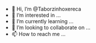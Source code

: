 - 👋 Hi, I’m @Taborzinhoxereca
- 👀 I’m interested in ...
- 🌱 I’m currently learning ...
- 💞️ I’m looking to collaborate on ...
- 📫 How to reach me ...

<!---
Taborzinhoxereca/Taborzinhoxereca is a ✨ special ✨ repository because its `README.md` (this file) appears on your GitHub profile.
You can click the Preview link to take a look at your changes.
--->
